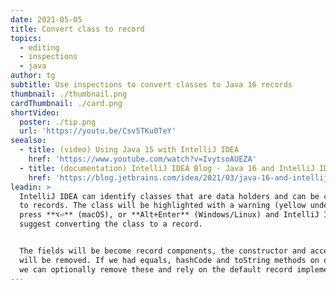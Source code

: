 ```yaml
---
date: 2021-05-05
title: Convert class to record
topics:
  - editing
  - inspections
  - java
author: tg
subtitle: Use inspections to convert classes to Java 16 records
thumbnail: ./thumbnail.png
cardThumbnail: ./card.png
shortVideo:
  poster: ./tip.png
  url: 'https://youtu.be/Csv5TKu0TeY'
seealso:
  - title: (video) Using Java 15 with IntelliJ IDEA
    href: 'https://www.youtube.com/watch?v=IvytsoAUEZA'
  - title: (documentation) IntelliJ IDEA Blog - Java 16 and IntelliJ IDEA
    href: 'https://blog.jetbrains.com/idea/2021/03/java-16-and-intellij-idea/'
leadin: >
  IntelliJ IDEA can identify classes that are data holders and can be converted
  to records. The class will be highlighted with a warning (yellow underline) -
  press **⌥⏎** (macOS), or **Alt+Enter** (Windows/Linux) and IntelliJ IDEA will
  suggest converting the class to a record.


  The fields will be become record components, the constructor and accessors
  will be removed. If we had equals, hashCode and toString methods on our class,
  we can optionally remove these and rely on the default record implementation.
---
```



